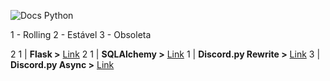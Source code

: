 ![Docs Python](https://cdn.discordapp.com/attachments/552944325726830614/552948805280989199/unknown.png)

1 - Rolling
2 - Estável
3 - Obsoleta

2 1 | **Flask >** [Link](http://flask.pocoo.org/docs/1.0/)
2 1 | **SQLAlchemy >** [Link](http://flask-sqlalchemy.pocoo.org/2.3/)
1 | **Discord.py Rewrite >** [Link](https://discordpy.readthedocs.io/en/rewrite/api.html)
3 | **Discord.py Async >** [Link](https://discordpy.readthedocs.io/en/latest/api.html)
